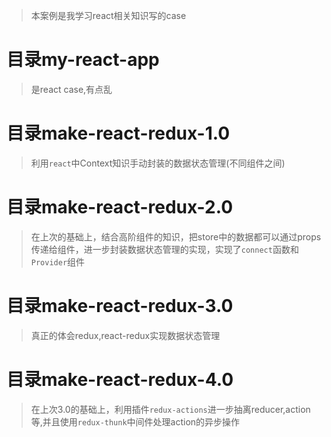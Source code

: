 > 本案例是我学习react相关知识写的case
# 目录my-react-app
> 是react case,有点乱
# 目录make-react-redux-1.0
> 利用`react`中Context知识手动封装的数据状态管理(不同组件之间)
# 目录make-react-redux-2.0
> 在上次的基础上，结合高阶组件的知识，把store中的数据都可以通过props传递给组件，进一步封装数据状态管理的实现，实现了`connect`函数和`Provider`组件
# 目录make-react-redux-3.0
> 真正的体会redux,react-redux实现数据状态管理
# 目录make-react-redux-4.0
> 在上次3.0的基础上，利用插件`redux-actions`进一步抽离reducer,action等,并且使用`redux-thunk`中间件处理action的异步操作
